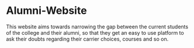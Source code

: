 # Alumni-Website
This website aims towards narrowing the gap between the current students of the college and their alumni, so that they get an easy to use platform to ask their doubts regarding their carrier choices, courses and so on.
